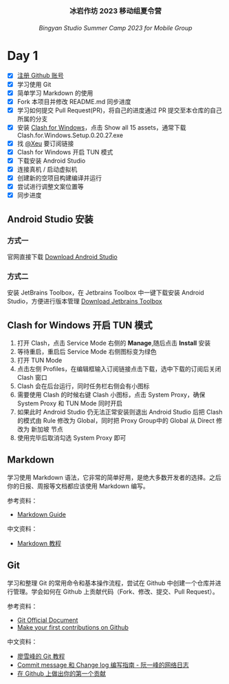 <h3 align="center"> 冰岩作坊 2023 移动组夏令营 </h3>
<h6 align="center"> Bingyan Studio Summer Camp 2023 for Mobile Group </h6>

#  Day 1
- [x] [注册 Github 账号](https://github.com/signup)
- [x] 学习使用 Git
- [x] 简单学习 Markdown 的使用
- [x] Fork 本项目并修改 README.md 同步进度
- [x] 学习如何提交 Pull Request(PR)，将自己的进度通过 PR 提交至本仓库的自己所属的分支
- [x] 安装 [Clash for Windows](https://github.com/Fndroid/clash_for_windows_pkg/releases)，点击 Show all 15 assets，通常下载 Clash.for.Windows.Setup.0.20.27.exe
- [x] 找 [@Xeu](https://github.com/ThankRain) 要订阅链接
- [x] Clash for Windows 开启 TUN 模式
- [x] 下载安装 Android Studio
- [x] 连接真机 / 启动虚拟机
- [x] 创建新的空项目构建编译并运行
- [x] 尝试进行调整文案位置等
- [x] 同步进度

## Android Studio 安装
### 方式一 
官网直接下载
[Download Android Studio](https://developer.android.google.cn/studio)
###  方式二 
安装 JetBrains Toolbox，在 Jetbrains Toolbox 中一键下载安装 Android Studio，方便进行版本管理
[Download Jetbrains Toolbox](https://www.jetbrains.com/zh-cn/toolbox-app/)

## Clash for Windows 开启 TUN 模式
1. 打开 Clash，点击 Service Mode 右侧的 **Manage**,随后点击 **Install** 安装
2. 等待重启，重启后 Service Mode 右侧图标变为绿色
3. 打开 TUN Mode
4. 点击左侧 Profiles，在编辑框输入订阅链接点击下载，选中下载的订阅后关闭 Clash 窗口
5. Clash 会在后台运行，同时任务栏右侧会有小图标
6. 需要使用 Clash 的时候右键 Clash 小图标，点击 System Proxy，确保 System Proxy 和 TUN Mode 同时开启
7. 如果此时 Android Studio 仍无法正常安装则退出 Android Studio 后把 Clash 的模式由 Rule 修改为 Global，同时把 Proxy Group中的 Global 从 Direct 修改为 新加坡 节点
8. 使用完毕后取消勾选 System Proxy 即可

## Markdown

学习使用 Markdown 语法，它非常的简单好用，是绝大多数开发者的选择。之后你的日报、周报等文档都应该使用 Markdown 编写。

参考资料：

- [Markdown Guide](https://www.markdownguide.org/)

中文资料：

- [Markdown 教程](https://markdown.com.cn/basic-syntax/)

## Git

学习和整理 Git 的常用命令和基本操作流程，尝试在 Github 中创建一个仓库并进行管理。学会如何在 Github 上贡献代码（Fork、修改、提交、Pull Request）。

参考资料：

- [Git Official Document](https://git-scm.com/docs/gittutorial)
- [Make your first contributions on Github](https://github.com/firstcontributions/first-contributions/blob/main/README.md)

中文资料：

- [廖雪峰的 Git 教程](https://www.liaoxuefeng.com/wiki/896043488029600)
- [Commit message 和 Change log 编写指南 - 阮一峰的网络日志](https://www.ruanyifeng.com/blog/2016/01/commit_message_change_log.html)
- [在 Github 上做出你的第一个贡献](https://github.com/firstcontributions/first-contributions/blob/main/translations/README.zh-cn.md)

